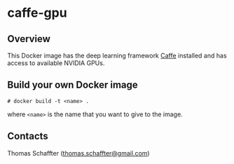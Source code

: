 # caffe-gpu
## Overview
This Docker image has the deep learning framework [Caffe](http://caffe.berkeleyvision.org/) installed and has access to available NVIDIA GPUs.

## Build your own Docker image

```
# docker build -t <name> .
```
where `<name>` is the name that you want to give to the image.

## Contacts
Thomas Schaffter (thomas.schaffter@gmail.com)

